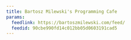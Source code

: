 ```yaml
---
title: Bartosz Milewski's Programming Cafe
params:
  feedlink: https://bartoszmilewski.com/feed/
  feedid: 90cbe990fd14c012bb05d0603191cad5
---
```

